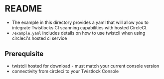 # README
* The example in this directory provides a yaml that will allow you to integrate Twistlocks CI scanning capabilities with hosted CircleCI.
* ```/example.yaml``` includes details on how to use twistcli when using circleci's hosted ci service


## Prerequisite 
* twistcli hosted for download - must match your current console version
* connectivity from circleci to your Twistlock Console
